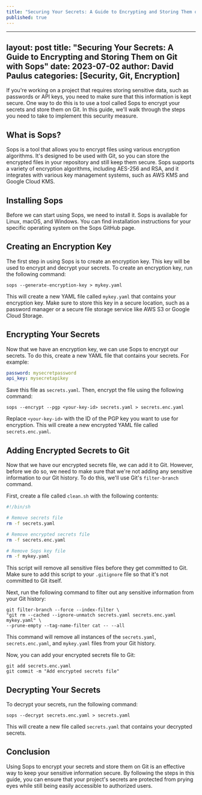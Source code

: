 ```yaml
---
title: "Securing Your Secrets: A Guide to Encrypting and Storing Them on Git with Sops"
published: true
---
```


---
layout: post
title: "Securing Your Secrets: A Guide to Encrypting and Storing Them on Git with Sops"
date: 2023-07-02
author: David Paulus
categories: [Security, Git, Encryption]
---

If you're working on a project that requires storing sensitive data, such as passwords or API keys, you need to make sure that this information is kept secure. One way to do this is to use a tool called Sops to encrypt your secrets and store them on Git. In this guide, we'll walk through the steps you need to take to implement this security measure.

## What is Sops?

Sops is a tool that allows you to encrypt files using various encryption algorithms. It's designed to be used with Git, so you can store the encrypted files in your repository and still keep them secure. Sops supports a variety of encryption algorithms, including AES-256 and RSA, and it integrates with various key management systems, such as AWS KMS and Google Cloud KMS.

## Installing Sops

Before we can start using Sops, we need to install it. Sops is available for Linux, macOS, and Windows. You can find installation instructions for your specific operating system on the Sops GitHub page.

## Creating an Encryption Key

The first step in using Sops is to create an encryption key. This key will be used to encrypt and decrypt your secrets. To create an encryption key, run the following command:

```
sops --generate-encryption-key > mykey.yaml
```

This will create a new YAML file called `mykey.yaml` that contains your encryption key. Make sure to store this key in a secure location, such as a password manager or a secure file storage service like AWS S3 or Google Cloud Storage.

## Encrypting Your Secrets

Now that we have an encryption key, we can use Sops to encrypt our secrets. To do this, create a new YAML file that contains your secrets. For example:

```yaml
password: mysecretpassword
api_key: mysecretapikey
```

Save this file as `secrets.yaml`. Then, encrypt the file using the following command:

```
sops --encrypt --pgp <your-key-id> secrets.yaml > secrets.enc.yaml
```

Replace `<your-key-id>` with the ID of the PGP key you want to use for encryption. This will create a new encrypted YAML file called `secrets.enc.yaml`.

## Adding Encrypted Secrets to Git

Now that we have our encrypted secrets file, we can add it to Git. However, before we do so, we need to make sure that we're not adding any sensitive information to our Git history. To do this, we'll use Git's `filter-branch` command.

First, create a file called `clean.sh` with the following contents:

```bash
#!/bin/sh

# Remove secrets file
rm -f secrets.yaml

# Remove encrypted secrets file
rm -f secrets.enc.yaml

# Remove Sops key file
rm -f mykey.yaml
```

This script will remove all sensitive files before they get committed to Git. Make sure to add this script to your `.gitignore` file so that it's not committed to Git itself.

Next, run the following command to filter out any sensitive information from your Git history:

```
git filter-branch --force --index-filter \
"git rm --cached --ignore-unmatch secrets.yaml secrets.enc.yaml mykey.yaml" \
--prune-empty --tag-name-filter cat -- --all
```

This command will remove all instances of the `secrets.yaml`, `secrets.enc.yaml`, and `mykey.yaml` files from your Git history.

Now, you can add your encrypted secrets file to Git:

```
git add secrets.enc.yaml
git commit -m "Add encrypted secrets file"
```

## Decrypting Your Secrets

To decrypt your secrets, run the following command:

```
sops --decrypt secrets.enc.yaml > secrets.yaml
```

This will create a new file called `secrets.yaml` that contains your decrypted secrets.

## Conclusion

Using Sops to encrypt your secrets and store them on Git is an effective way to keep your sensitive information secure. By following the steps in this guide, you can ensure that your project's secrets are protected from prying eyes while still being easily accessible to authorized users.